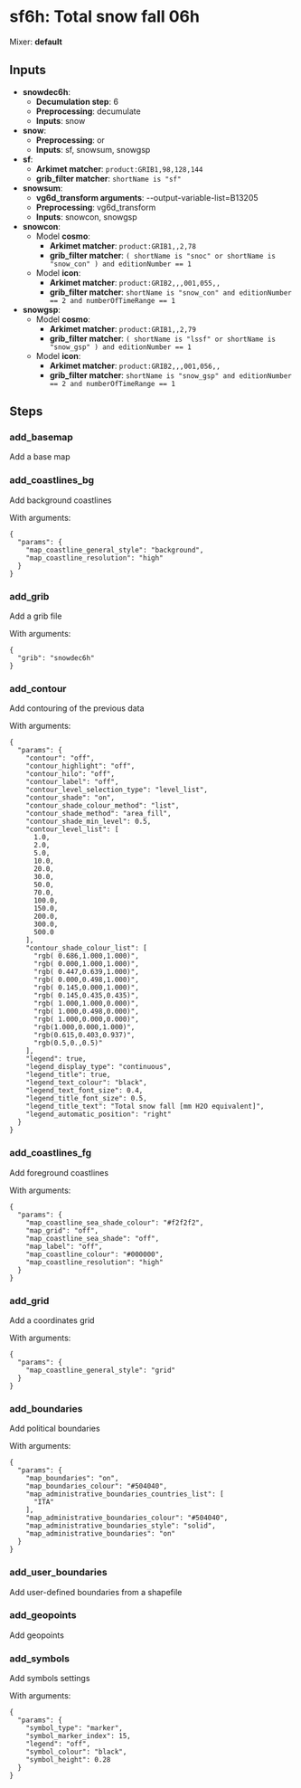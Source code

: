 # sf6h: Total snow fall 06h

Mixer: **default**

## Inputs

* **snowdec6h**:
    * **Decumulation step**: 6
    * **Preprocessing**: decumulate
    * **Inputs**: snow
* **snow**:
    * **Preprocessing**: or
    * **Inputs**: sf, snowsum, snowgsp
* **sf**:
    * **Arkimet matcher**: `product:GRIB1,98,128,144`
    * **grib_filter matcher**: `shortName is "sf"`
* **snowsum**:
    * **vg6d_transform arguments**: --output-variable-list=B13205
    * **Preprocessing**: vg6d_transform
    * **Inputs**: snowcon, snowgsp
* **snowcon**:
    * Model **cosmo**:
        * **Arkimet matcher**: `product:GRIB1,,2,78`
        * **grib_filter matcher**: `( shortName is "snoc" or shortName is "snow_con" ) and editionNumber == 1`
    * Model **icon**:
        * **Arkimet matcher**: `product:GRIB2,,,001,055,,`
        * **grib_filter matcher**: `shortName is "snow_con" and editionNumber == 2 and numberOfTimeRange == 1`
* **snowgsp**:
    * Model **cosmo**:
        * **Arkimet matcher**: `product:GRIB1,,2,79`
        * **grib_filter matcher**: `( shortName is "lssf" or shortName is "snow_gsp" ) and editionNumber == 1`
    * Model **icon**:
        * **Arkimet matcher**: `product:GRIB2,,,001,056,,`
        * **grib_filter matcher**: `shortName is "snow_gsp" and editionNumber == 2 and numberOfTimeRange == 1`

## Steps

### add_basemap

Add a base map


### add_coastlines_bg

Add background coastlines

With arguments:
```
{
  "params": {
    "map_coastline_general_style": "background",
    "map_coastline_resolution": "high"
  }
}
```

### add_grib

Add a grib file

With arguments:
```
{
  "grib": "snowdec6h"
}
```

### add_contour

Add contouring of the previous data

With arguments:
```
{
  "params": {
    "contour": "off",
    "contour_highlight": "off",
    "contour_hilo": "off",
    "contour_label": "off",
    "contour_level_selection_type": "level_list",
    "contour_shade": "on",
    "contour_shade_colour_method": "list",
    "contour_shade_method": "area_fill",
    "contour_shade_min_level": 0.5,
    "contour_level_list": [
      1.0,
      2.0,
      5.0,
      10.0,
      20.0,
      30.0,
      50.0,
      70.0,
      100.0,
      150.0,
      200.0,
      300.0,
      500.0
    ],
    "contour_shade_colour_list": [
      "rgb( 0.686,1.000,1.000)",
      "rgb( 0.000,1.000,1.000)",
      "rgb( 0.447,0.639,1.000)",
      "rgb( 0.000,0.498,1.000)",
      "rgb( 0.145,0.000,1.000)",
      "rgb( 0.145,0.435,0.435)",
      "rgb( 1.000,1.000,0.000)",
      "rgb( 1.000,0.498,0.000)",
      "rgb( 1.000,0.000,0.000)",
      "rgb(1.000,0.000,1.000)",
      "rgb(0.615,0.403,0.937)",
      "rgb(0.5,0.,0.5)"
    ],
    "legend": true,
    "legend_display_type": "continuous",
    "legend_title": true,
    "legend_text_colour": "black",
    "legend_text_font_size": 0.4,
    "legend_title_font_size": 0.5,
    "legend_title_text": "Total snow fall [mm H2O equivalent]",
    "legend_automatic_position": "right"
  }
}
```

### add_coastlines_fg

Add foreground coastlines

With arguments:
```
{
  "params": {
    "map_coastline_sea_shade_colour": "#f2f2f2",
    "map_grid": "off",
    "map_coastline_sea_shade": "off",
    "map_label": "off",
    "map_coastline_colour": "#000000",
    "map_coastline_resolution": "high"
  }
}
```

### add_grid

Add a coordinates grid

With arguments:
```
{
  "params": {
    "map_coastline_general_style": "grid"
  }
}
```

### add_boundaries

Add political boundaries

With arguments:
```
{
  "params": {
    "map_boundaries": "on",
    "map_boundaries_colour": "#504040",
    "map_administrative_boundaries_countries_list": [
      "ITA"
    ],
    "map_administrative_boundaries_colour": "#504040",
    "map_administrative_boundaries_style": "solid",
    "map_administrative_boundaries": "on"
  }
}
```

### add_user_boundaries

Add user-defined boundaries from a shapefile


### add_geopoints

Add geopoints


### add_symbols

Add symbols settings

With arguments:
```
{
  "params": {
    "symbol_type": "marker",
    "symbol_marker_index": 15,
    "legend": "off",
    "symbol_colour": "black",
    "symbol_height": 0.28
  }
}
```

